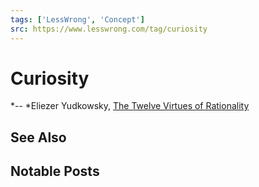 ```yaml
---
tags: ['LessWrong', 'Concept']
src: https://www.lesswrong.com/tag/curiosity
---
```


# Curiosity
*-- *Eliezer Yudkowsky, [The Twelve Virtues of Rationality](https://yudkowsky.net/rational/virtues/#:~:text=These%20then%20are%20twelve%20virtues,%2C%20scholarship%2C%20and%20the%20void.)

## See Also
## Notable Posts

